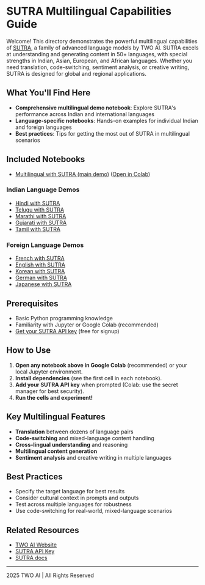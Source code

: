 # SUTRA Multilingual Capabilities Guide

Welcome! This directory demonstrates the powerful multilingual capabilities of [SUTRA](https://www.two.ai/sutra), a family of advanced language models by TWO AI. SUTRA excels at understanding and generating content in 50+ languages, with special strengths in Indian, Asian, European, and African languages. Whether you need translation, code-switching, sentiment analysis, or creative writing, SUTRA is designed for global and regional applications.

## What You'll Find Here

- **Comprehensive multilingual demo notebook**: Explore SUTRA's performance across Indian and international languages
- **Language-specific notebooks**: Hands-on examples for individual Indian and foreign languages
- **Best practices**: Tips for getting the most out of SUTRA in multilingual scenarios

## Included Notebooks

- [Multilingual with SUTRA (main demo)](multilingual_with_sutra.ipynb) ([Open in Colab](https://colab.research.google.com/drive/10XCd_x88UCoOZgdtX-clce6lr5wkOT-X?usp=sharing))

### Indian Language Demos
- [Hindi with SUTRA](indian_languages/hindi_with_sutra.ipynb)
- [Telugu with SUTRA](indian_languages/telugu_with_sutra.ipynb)
- [Marathi with SUTRA](indian_languages/marathi_with_sutra.ipynb)
- [Gujarati with SUTRA](indian_languages/gujarati_with_sutra.ipynb)
- [Tamil with SUTRA](indian_languages/tamil_with_sutra.ipynb)

### Foreign Language Demos
- [French with SUTRA](foreign_languages/french_with_sutra.ipynb)
- [English with SUTRA](foreign_languages/english_with_sutra.ipynb)
- [Korean with SUTRA](foreign_languages/Korean_with_Sutra.ipynb)
- [German with SUTRA](foreign_languages/german_with_sutra.ipynb)
- [Japanese with SUTRA](foreign_languages/japanese_with_sutra.ipynb)
## Prerequisites

- Basic Python programming knowledge
- Familiarity with Jupyter or Google Colab (recommended)
- [Get your SUTRA API key](https://www.two.ai/sutra/api) (free for signup)

## How to Use

1. **Open any notebook above in Google Colab** (recommended) or your local Jupyter environment.
2. **Install dependencies** (see the first cell in each notebook).
3. **Add your SUTRA API key** when prompted (Colab: use the secret manager for best security).
4. **Run the cells and experiment!**

## Key Multilingual Features

- **Translation** between dozens of language pairs
- **Code-switching** and mixed-language content handling
- **Cross-lingual understanding** and reasoning
- **Multilingual content generation**
- **Sentiment analysis** and creative writing in multiple languages

## Best Practices

- Specify the target language for best results
- Consider cultural context in prompts and outputs
- Test across multiple languages for robustness
- Use code-switching for real-world, mixed-language scenarios

## Related Resources

- [TWO AI Website](https://www.two.ai/sutra)
- [SUTRA API Key](https://www.two.ai/sutra/api)
- [SUTRA docs](https://docs.two.ai)

---

 2025 TWO AI | All Rights Reserved
